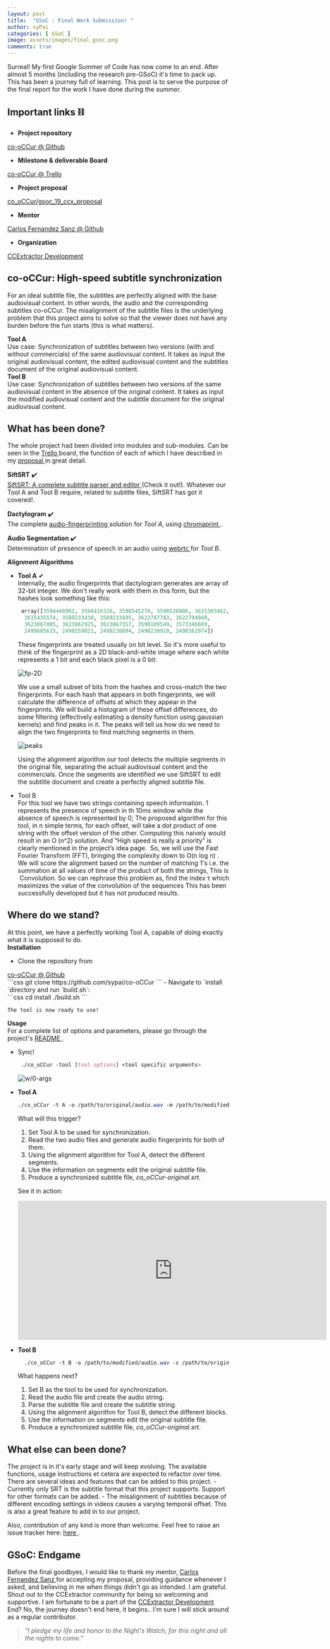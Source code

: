 ```yaml
---
layout: post
title:  "GSoC : Final Work Submission! "
author: syPai
categories: [ GSoC ]
image: assets/images/final_gsoc.png
comments: true
---
```

Surreal! My first Google Summer of Code has now come to an end. After almost 5 months
(including the research pre-GSoC) it's time to pack up. This has been a journey full of learning. This post is to serve the purpose of the final report for the work I have done during the summer.

<div class="section-title margtop3rem">
            <h2><span>Important links &#9939;</span></h2>
 </div>
 
 - **Project repository**  <br/>
 <a href="https://github.com/sypai/co-oCCur" target="_blank">
     co-oCCur @ Github
   </a>
   
   
  - **Milestone & deliverable Board**<br/>
  <a href="https://trello.com/b/JQGOK4Yo/co-occursubtitlesynchronization" target="_blank">
      co-oCCur @ Trello
  </a>
  
  
  - **Project proposal**<br/>
  <a href="https://github.com/sypai/gsoc_19_ccx_proposal/" target="_blank">
        co_oCCur/gsoc_19_ccx_proposal
    </a>

- **Mentor**<br/>
 <a href="https://github.com/cfsmp3" target="_blank">
  Carlos Fernandez Sanz @ Github 
  </a>
  
- **Organization**<br/>
<a href="https://ccextractor.org/" target="_blank">
  CCExtractor Development
  </a>
  
<div class="section-title margtop3rem">
            <h2><span>co-oCCur: High-speed subtitle synchronization </span></h2>
</div>
For an ideal subtitle file, the subtitles are perfectly aligned with
 the base audiovisual content. In other words, the audio and the
 corresponding subtitles co-oCCur. 
The misalignment of the subtitle files is the underlying problem
 that this project aims to solve so that the viewer does not have 
any burden before the fun starts (this is what matters).

**Tool A** <br/>
Use case: Synchronization of subtitles between two versions
 (with and without commercials) of the same 
 audiovisual content. It takes as input the original audiovisual 
 content, the edited audiovisual content and the subtitles 
 document of the original audiovisual content.<br />
**Tool B** <br/>
Use case: Synchronization of subtitles between two versions
of the same audiovisual content in the absence of the original
content. It takes as input the modified audiovisual content
and the subtitle document for the original audiovisual content.
 
<div class="section-title margtop3rem">
            <h2><span>What has been done? </span></h2>
</div>

The whole project had been divided into modules and sub-modules.
Can be seen in the
<a href="https://trello.com/b/JQGOK4Yo/co-occursubtitlesynchronization" target="_blank">
      Trello
  </a>
board, the function of each of which I have described in my 
  <a href="https://github.com/sypai/gsoc_19_ccx_proposal/" target="_blank">
     proposal
    </a>
in great detail.


**SiftSRT** ✔️<br />
<a href="https://github.com/sypai/SiftSRT" target="_blank">
SiftSRT: A complete subtitle parser and editor
</a> (Check it out!).
Whatever our Tool A and Tool B require, related to subtitle files,
SiftSRT has got it covered!. <br />

**Dactylogram** ✔️<br />
The complete 
 <a href="https://en.wikipedia.org/wiki/Acoustic_fingerprint" target="_blank">
  audio-fingerprinting 
</a>
 solution for _Tool A_, using
<a href="https://github.com/acoustid/chromaprint" target="_blank">
chromaprint
 </a>.
 
 **Audio Segmentation** ✔️<br />
 Determination of presence of speech in an audio using
 <a href="https://webrtc.org/" target="_blank">
 webrtc
 </a> for _Tool B_.
 
  **Alignment Algorithms** ️<br />
 - **Tool A**   ✔<br/>
  Internally, the audio fingerprints that dactylogram generates are
  array of 32-bit integer. We don't really work with them in this 
  form, but the hashes look something like this:
     
   ```python
    array([3594440902, 3594416326, 3598545270, 3598528806, 3615303462,
     3615435574, 3589233430, 3589233495, 3622787783, 3622794949,
     3623867085, 3623862925, 3623867357, 3590189549, 3573346669,
     2499605615, 2498559022, 2490230894, 2490230910, 2490362974])
   ```
    
   These fingerprints are treated usually on bit level. So it's more useful to think of the 
  fingerprint as a 2D black-and-white image where each white 
  represents a 1 bit and each black pixel is a 0 bit:
  
   <img class="featured-image img-fluid" src="{{ site.baseurl }}/assets/images/fp.png" alt="fp-2D">     
 
   We use a small subset of bits from the hashes and
  cross-match the two fingerprints. For each hash that appears
  in both fingerprints, we will calculate the difference of offsets 
  at which they appear in the fingerprints. We will build a histogram 
  of these offset differences, do some filtering 
  (effectively estimating a density function using gaussian kernels) and find peaks in it.
  The peaks will tell us how do we need to align the two fingerprints 
  to find matching segments in them. 
  
    <img class="featured-image img-fluid" src="{{ site.baseurl }}/assets/images/peaks.png" alt="peaks"> 
  
   Using the alignment algorithm our tool detects the multiple segments
  in the original file, separating the actual audiovisual content and the commercials.
   Once the segments are identified we use SiftSRT to edit the subtitle document and
  create a perfectly aligned subtitle file. 
  
 - Tool B  <br/>
 For this tool we have two strings containing speech information. 1 represents 
 the presence of speech in th 10ms window while the absence of speech is represented by
 0;
 The proposed algorithm for this tool, in  n simple terms, for each offset, 
 will take a dot product of one string with the offset version of the other.
 Computing this naively would result in an O
 (n^2)​ solution. And “High speed is
 really a priority” is clearly mentioned in the project’s idea page.​ ​ So, we will use
 the Fast Fourier Transform (FFT), bringing the complexity down to​ ​ O(n log n)​ .
 We will score the alignment based on the number of matching 1's i.e. the
 summation at all values of time of the product of both the strings,
  This is ​ Convolution​. So we can rephrase this problem as, 
  find the index τ which maximizes the value of the convolution of the sequences
  This has been successfully developed but it has not produced results.

<div class="section-title margtop3rem">
            <h2><span>Where do we stand? </span></h2>
</div>

At this point, we have a perfectly working Tool A, capable of doing 
exactly what it is supposed to do. <br /> 
**Installation**<br />
- Clone the repository from 
<a href="https://github.com/sypai/co-oCCur" target="_blank">
     co-oCCur @ Github
   </a>
<br  />
    ```css
    git clone https://github.com/sypai/co-oCCur
    ```
- Navigate to `install `directory and run `build.sh`:<br/>
     ```css
    cd install
    ./build.sh
    ```

    The tool is now ready to use!

**Usage**<br/>
 For a complete list of options and parameters, please
go through the project's 
<a href="https://github.com/sypai/co-oCCur/blob/master/README.md" target="_blank">
     README
   </a>.
   - Sync!<br />
       ```css
        ./co_oCCur -tool [tool options] <tool specific arguments>
       ```
    
        <img class="featured-image img-fluid" src="{{ site.baseurl }}/assets/images/cooccur_wo_args.png" alt="w/0-args">
   
   - **Tool A**<br />
       ```css
       ./co_oCCur -t A -o /path/to/original/audio.wav -m /path/to/modified/audio.wav -s /path/to/original/subtitle.srt 
       ```
       What will this trigger?
       1. Set Tool A to be used for synchronization.
       2. Read the two audio files and generate audio fingerprints for both of them.
       3. Using the alignment algorithm for Tool A, detect the different segments.
       4. Use the information on segments edit the original subtitle file.
       5. Produce a synchronized subtitle file, _co_oCCur-original.srt_.
       
       See it in action: 
       <iframe width="700" height="315" src="https://www.youtube.com/embed/i_HQIUoM6E" frameborder="0" allow="accelerometer; autoplay; encrypted-media; gyroscope; picture-in-picture" allowfullscreen></iframe>
       
   - **Tool B**<br />
      ```css
        ./co_oCCur -t B -o /path/to/modified/audio.wav -s /path/to/original/subtitle.srt 
      ```
      What happens next?
      1. Set B as the tool to be used for synchronization.
      2. Read the audio file and create the audio string.
      3. Parse the subtitle file and create the subtitle string.
      4. Using the alignment algorithm for Tool B, detect the different blocks.
      4. Use the information on segments edit the original subtitle file.
      5. Produce a synchronized subtitle file, _co_oCCur-original.srt_.

<div class="section-title margtop3rem">
            <h2><span>What else can been done? </span></h2>
</div>
The project is in it's early stage and will keep evolving. The available functions, usage instructions et cetera are 
expected to refactor over time. There are several ideas and features that can be added to this project.
- Currently only SRT is the subtitle format that this project supports. Support for other formats can be added.
- The misalignment of subtitles because of different encoding settings in videos causes a varying temporal offset. This is
also a great feature to add in to our project. <br/>

Also, contribution of any kind is more than welcome. Feel free to raise an issue tracker here: 
<a href="https://github.com/sypai/co-oCCur/issues" target="_blank">
   here
   </a>.
 
<div class="section-title margtop3rem">
            <h2><span>GSoC: Endgame </span></h2>
</div>

Before the final goodbyes, I would like to thank my mentor, 
<a href="https://github.com/cfsmp3" target="_blank">
Carlos Fernandez Sanz 
</a> 
for accepting my proposal, 
providing guidance whenever I asked, and believing in me when things didn't go as intended. I am grateful. 
<br />Shout out to the CCExtractor community for being so welcoming and supportive. 
I am fortunate to be a part of the 
<a href="https://ccextractor.org" target="_blank">
CCExtractor Development 
</a>
<br />
End? No, the journey doesn't end here, it begins.. I'm sure I will stick around as a regular contributor. 

<blockquote class="primary right">
<em>"I pledge my life and honor to the Night's Watch, for this night and all the nights to come."</em>
<br>
</blockquote>


 
      
   
   


